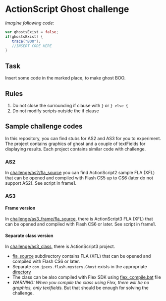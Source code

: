 # ActionScript Ghost challenge


*Imagine following code:*

```actionscript
var ghostsExist = false;
if(ghostsExist) {
   trace("BOO");
   //INSERT CODE HERE
}
```

## Task
Insert some code in the marked place, to make ghost BOO.

## Rules
1) Do not close the surrounding if clause with `}` or `} else {`
2) Do not modify scripts outside the if clause 


## Sample challenge codes
In this repository, you can find stubs for AS2 and AS3 for you to experiment.
The project contains graphics of ghost and a couple of textFields for
displaying results. Each project contains similar code with challenge.

### AS2
In [challenge/as2/fla_source](challenge/as2/fla_source) you can find ActionScript2 sample FLA (XFL) that
can be opened and compiled with Flash CS5 up to CS6 (later do not support AS2).
See script in frame1.

### AS3

#### Frame version
In [challenge/as3_frame/fla_source](challenge/as3_frame/fla_source), there is ActionScript3 FLA (XFL) that
can be opened and compiled with Flash CS6 or later.
See script in frame1.
 
#### Separate class version
In [challenge/as3_class](challenge/as3_class), there is ActionScript3 project.
* [fla_source](challenge/as3_class/fla_source) subdirectory contains FLA (XFL) that can be opened and compiled with Flash CS6 or later.
* Separate `com.jpexs.flash.mystery.Ghost` exists in the appropriate [directory](challenge/as3_class/com/jpexs/flash/mystery)
* The class can be also compiled with Flex SDK using [flex_compile.bat](challenge/as3_class/flex_compile.bat) file
* *WARNING: When you compile the class using Flex, there will be no graphics, only textfields.*
  But that should be enough for solving the challenge.
